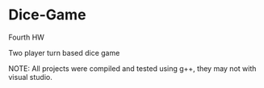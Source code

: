 # Dice-Game

Fourth HW

Two player turn based dice game

NOTE: All projects were compiled and tested using g++, they may not with visual studio.
